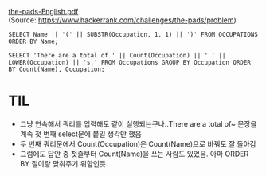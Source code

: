 [the-pads-English.pdf](https://github.com/blossom0800/sql_study/files/6781629/the-pads-English.pdf) <br>
(Source: https://www.hackerrank.com/challenges/the-pads/problem)

`SELECT Name || '(' || SUBSTR(Occupation, 1, 1) || ')'
FROM OCCUPATIONS
ORDER BY Name;`

`SELECT 'There are a total of ' || Count(Occupation) || ' ' || LOWER(Occupation) || 's.'
FROM Occupations
GROUP BY Occupation
ORDER BY Count(Name), Occupation;`

# TIL
 - 그냥 연속해서 쿼리를 입력해도 같이 실행되는구나..There are a total of~ 문장을 계속 첫 번째 select문에 붙일 생각만 했음
 - 두 번째 쿼리문에서 Count(Occupation)은 Count(Name)으로 바꿔도 잘 돌아감
 - 그럼에도 답안 중 첫줄부터 Count(Name)을 쓰는 사람도 있었음. 아마 ORDER BY 절이랑 맞춰주기 위함인듯.
